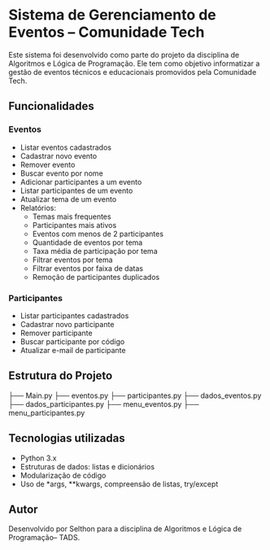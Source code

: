 # Sistema de Gerenciamento de Eventos – Comunidade Tech

Este sistema foi desenvolvido como parte do projeto da disciplina de Algoritmos e Lógica de Programação. Ele tem como objetivo informatizar a gestão de eventos técnicos e educacionais promovidos pela Comunidade Tech.

## Funcionalidades

### Eventos
- Listar eventos cadastrados
- Cadastrar novo evento
- Remover evento
- Buscar evento por nome
- Adicionar participantes a um evento
- Listar participantes de um evento
- Atualizar tema de um evento
- Relatórios:
  - Temas mais frequentes
  - Participantes mais ativos
  - Eventos com menos de 2 participantes
  - Quantidade de eventos por tema
  - Taxa média de participação por tema
  - Filtrar eventos por tema
  - Filtrar eventos por faixa de datas
  - Remoção de participantes duplicados

### Participantes
- Listar participantes cadastrados
- Cadastrar novo participante
- Remover participante
- Buscar participante por código
- Atualizar e-mail de participante

## Estrutura do Projeto

├── Main.py ├── eventos.py ├── participantes.py ├── dados_eventos.py ├── dados_participantes.py ├── menu_eventos.py ├── menu_participantes.py



## Tecnologias utilizadas
- Python 3.x
- Estruturas de dados: listas e dicionários
- Modularização de código
- Uso de *args, **kwargs, compreensão de listas, try/except

## Autor
Desenvolvido por Selthon para a disciplina de Algoritmos e Lógica de Programação– TADS.